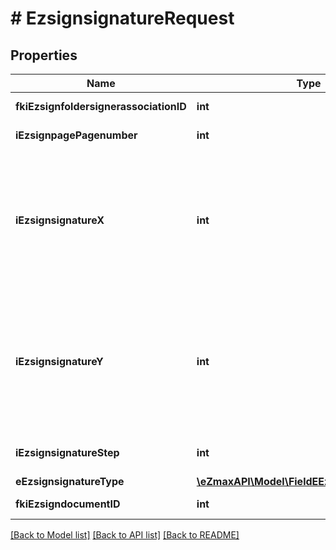 # # EzsignsignatureRequest

## Properties

Name | Type | Description | Notes
------------ | ------------- | ------------- | -------------
**fkiEzsignfoldersignerassociationID** | **int** | The unique ID of the Ezsignfoldersignerassociation |
**iEzsignpagePagenumber** | **int** | The page number in the Ezsigndocument |
**iEzsignsignatureX** | **int** | The X coordinate (Horizontal) where to put the signature block on the page.  Coordinate is calculated at 100dpi (dot per inch). So for example, if you want to put the signature block 2 inches from the left border of the page, you would use \&quot;200\&quot; for the X coordinate. |
**iEzsignsignatureY** | **int** | The Y coordinate (Vertical) where to put the signature block on the page.  Coordinate is calculated at 100dpi (dot per inch). So for example, if you want to put the signature block 3 inches from the top border of the page, you would use \&quot;300\&quot; for the Y coordinate. |
**iEzsignsignatureStep** | **int** | The step when the Ezsignsigner will be invited to sign. |
**eEzsignsignatureType** | [**\eZmaxAPI\Model\FieldEEzsignsignatureType**](FieldEEzsignsignatureType.md) |  |
**fkiEzsigndocumentID** | **int** | The unique ID of the Ezsigndocument |

[[Back to Model list]](../../README.md#models) [[Back to API list]](../../README.md#endpoints) [[Back to README]](../../README.md)
